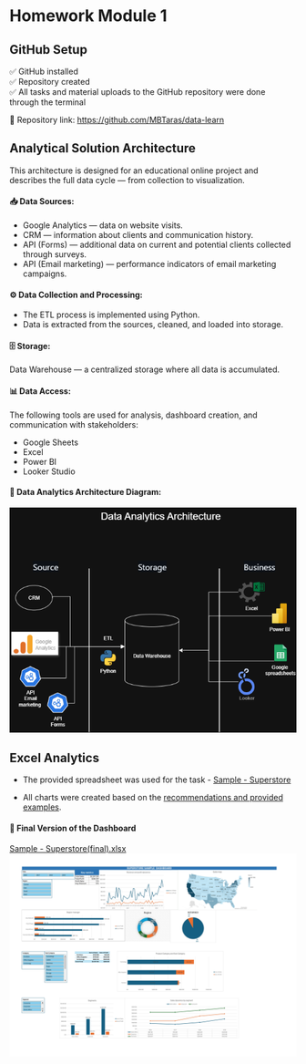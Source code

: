 # Homework Module 1

## GitHub Setup

✅ GitHub installed <br>
✅ Repository created <br>
✅ All tasks and material uploads to the GitHub repository were done through the terminal <br>

🔗 Repository link: https://github.com/MBTaras/data-learn

## Analytical Solution Architecture
This architecture is designed for an educational online project and describes the full data cycle — from collection to visualization.

#### 📥 Data Sources:
- Google Analytics — data on website visits.
- CRM — information about clients and communication history.
- API (Forms) — additional data on current and potential clients collected through surveys.
- API (Email marketing) — performance indicators of email marketing campaigns.

#### ⚙️ Data Collection and Processing:

- The ETL process is implemented using Python.
- Data is extracted from the sources, cleaned, and loaded into storage.

#### 🗄 Storage:
Data Warehouse — a centralized storage where all data is accumulated.

#### 📊 Data Access:
The following tools are used for analysis, dashboard creation, and communication with stakeholders:

- Google Sheets
- Excel
- Power BI
- Looker Studio

#### 📌 Data Analytics Architecture Diagram:

![ Data Analytics Architecture Diagram](https://raw.githubusercontent.com/MBTaras/data-learn/main/DE-101/Module1/Архитектура%20Аналитического%20Решения/Data%20Analytics%20Architecture.drawio.png)

## Excel Analytics
- The provided spreadsheet was used for the task - [Sample - Superstore](https://github.com/MBTaras/data-learn/blob/main/DE-101/Module1/%D0%90%D0%BD%D0%B0%D0%BB%D0%B8%D1%82%D0%B8%D0%BA%D0%B0%20%D0%B2%20Excel/Sample%20-%20Superstore.xlsx)

- All charts were created based on the [recommendations and provided examples](https://github.com/Data-Learn/data-engineering/tree/master/DE-101%20Modules/Module01/DE%20-%20101%20Lab%201.1).

#### 📌 Final Version of the Dashboard

[Sample - Superstore(final).xlsx](https://github.com/MBTaras/data-learn/blob/main/DE-101/Module1/%D0%90%D0%BD%D0%B0%D0%BB%D0%B8%D1%82%D0%B8%D0%BA%D0%B0%20%D0%B2%20Excel/Sample%20-%20Superstore(final).xlsx)
![Final Version of the Dashboard](https://github.com/MBTaras/data-learn/blob/main/DE-101/Module1/%D0%90%D0%BD%D0%B0%D0%BB%D0%B8%D1%82%D0%B8%D0%BA%D0%B0%20%D0%B2%20Excel/Dashboard.png?raw=true)